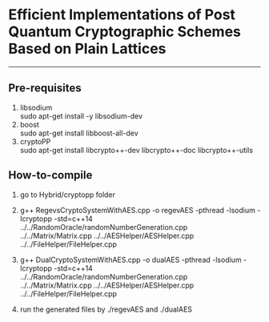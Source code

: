 # Efficient Implementations of Post Quantum Cryptographic Schemes Based on Plain Lattices

___

## Pre-requisites

1. libsodium\
sudo apt-get install -y libsodium-dev
2. boost\
sudo apt-get install libboost-all-dev
3. cryptoPP\
sudo apt-get install libcrypto++-dev libcrypto++-doc libcrypto++-utils

## How-to-compile

1. go to Hybrid/cryptopp folder

2. g++ RegevsCryptoSystemWithAES.cpp -o regevAES -pthread -lsodium -lcryptopp -std=c++14 ../../RandomOracle/randomNumberGeneration.cpp ../../Matrix/Matrix.cpp ../../AESHelper/AESHelper.cpp ../../FileHelper/FileHelper.cpp

3. g++ DualCryptoSystemWithAES.cpp -o dualAES -pthread -lsodium -lcryptopp -std=c++14 ../../RandomOracle/randomNumberGeneration.cpp ../../Matrix/Matrix.cpp ../../AESHelper/AESHelper.cpp ../../FileHelper/FileHelper.cpp

4. run the generated files by ./regevAES and ./dualAES
